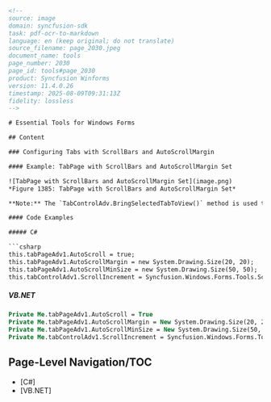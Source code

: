 ```html
<!-- 
source: image
domain: syncfusion-sdk
task: pdf-ocr-to-markdown
language: en (keep original; do not translate)
source_filename: page_2030.jpeg
document_name: tools
page_number: 2030
page_id: tools#page_2030
product: Syncfusion Winforms
version: 11.4.0.26
timestamp: 2025-08-09T09:31:13Z
fidelity: lossless
-->

# Essential Tools for Windows Forms

## Content

### Configuring Tabs with ScrollBars and AutoScrollMargin

#### Example: TabPage with ScrollBars and AutoScrollMargin Set

![TabPage with ScrollBars and AutoScrollMargin Set](image.png)
*Figure 1385: TabPage with ScrollBars and AutoScrollMargin Set*

**Note:** The `TabControlAdv.BringSelectedTabToView()` method is used to bring the selected tab to view, if scrolled out of view.

#### Code Examples

##### C#

```csharp
this.tabPageAdv1.AutoScroll = true;
this.tabPageAdv1.AutoScrollMargin = new System.Drawing.Size(20, 20);
this.tabPageAdv1.AutoScrollMinSize = new System.Drawing.Size(50, 50);
this.tabControlAdv1.ScrollIncrement = Syncfusion.Windows.Forms.Tools.ScrollIncrement;
```

##### VB.NET

```vb
Private Me.tabPageAdv1.AutoScroll = True
Private Me.tabPageAdv1.AutoScrollMargin = New System.Drawing.Size(20, 20)
Private Me.tabPageAdv1.AutoScrollMinSize = New System.Drawing.Size(50, 50)
Private Me.tabControlAdv1.ScrollIncrement = Syncfusion.Windows.Forms.Tools.ScrollIncrement
```

## Page-Level Navigation/TOC

- [C#]
- [VB.NET]

<!-- tags: [syncfusion, winforms, tabcontroladv, autoscroll, autoscrollmargin] keywords: [tab control, scroll bars, autoscroll, autoscrollmargin, bringselectedtabtoview, tabindex, c#, vb.net, winforms tools, code examples] -->
```